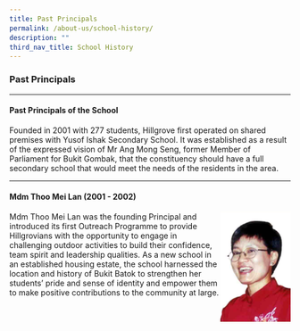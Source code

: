 ```yaml
---
title: Past Principals
permalink: /about-us/school-history/
description: ""
third_nav_title: School History
---
```

### **Past Principals**
---------------------------------------------------------------------

#### Past Principals of the School
Founded in 2001 with 277 students, Hillgrove first operated on shared premises with Yusof Ishak Secondary School. It was established as a result of the expressed vision of Mr Ang Mong Seng, former Member of Parliament for Bukit Gombak, that the constituency should have a full secondary school that would meet the needs of the residents in the area.

--------------------------------------------------------------------

#### Mdm Thoo Mei Lan (2001 - 2002)

<img src="/images/past%20principal%202001.png" 
     style="width:25%" align = right>
		 
Mdm Thoo Mei Lan was the founding Principal and introduced its first Outreach Programme to provide Hillgrovians with the opportunity to engage in challenging outdoor activities to build their confidence, team spirit and leadership qualities. As a new school in an established housing estate, the school harnessed the location and history of Bukit Batok to strengthen her students’ pride and sense of identity and empower them to make positive contributions to the community at large.
